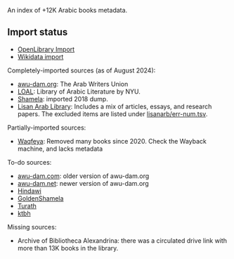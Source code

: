 An index of +12K Arabic books metadata.

## Import status
- [OpenLibrary Import](https://github.com/internetarchive/openlibrary/issues/9726)
- [Wikidata import](https://www.wikidata.org/wiki/Wikidata:Dataset_Imports/Arabooks)

Completely-imported sources (as of August 2024):
- [awu-dam.org](https://web.archive.org/web/20060511181911/http://www.awu-dam.org/):
The Arab Writers Union
- [LOAL](https://www.libraryofarabicliterature.org/): Library of Arabic
   Literature by NYU.
- [Shamela](https://shamela.org): imported 2018 dump. 
- [Lisan Arab Library](https://www.lisanarb.com/): Includes a mix of articles,
   essays, and research papers. The excluded items are listed under [lisanarb/err-num.tsv](https://github.com/avidseeker/arabooks/tree/main/lisanarb).

Partially-imported sources:
- [Waqfeya](https://waqfeya.net/): Removed many books since 2020. Check the
  Wayback machine, and lacks metadata

To-do sources:
- [awu-dam.com](https://web.archive.org/web/20010402004703/http://awu-dam.com/):
  older version of awu-dam.org
- [awu-dam.net](https://web.archive.org/web/20120112062342/http://awu-dam.net/):
  newer version of awu-dam.org
- [Hindawi](https://www.hindawi.org/books)
- [GoldenShamela](https://goldenshamela.com/)
- [Turath](https://app.turath.io/)
- [ktbh](https://www.ktbbh.com/)

Missing sources:
- Archive of Bibliotheca Alexandrina: there was a circulated drive link with
  more than 13K books in the library.
